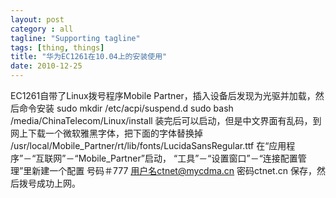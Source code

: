 ```yaml
---
layout: post
category : all
tagline: "Supporting tagline"
tags: [thing, things]
title: "华为EC1261在10.04上的安装使用"
date: 2010-12-25
---
```

EC1261自带了Linux拨号程序Mobile Partner，插入设备后发现为光驱并加载，然后命令安装
sudo mkdir /etc/acpi/suspend.d
sudo bash /media/ChinaTelecom/Linux/install
装完后可以启动，但是中文界面有乱码，到网上下载一个微软雅黑字体，把下面的字体替换掉
/usr/local/Mobile_Partner/rt/lib/fonts/LucidaSansRegular.ttf
在“应用程序”－“互联网”－“Mobile_Partner”启动，
“工具”－“设置窗口”－“连接配置管理”里新建一个配置
号码＃777
用户名ctnet@mycdma.cn
密码ctnet.cn
保存，然后拨号成功上网。
